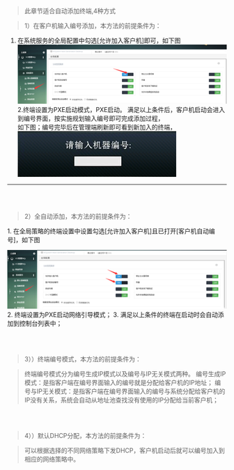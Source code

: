 <blockquote class="info">
	  此章节适合自动添加终端,4种方式
</blockquote> 


<blockquote class="success">
	 1）在客户机输入编号添加，本方法的前提条件为：
</blockquote> 
 
1. 在系统服务的全局配置中勾选[允许加入客户机]即可，如下图
![](../images/screenshot_1526025804605.png)
2.终端设置为PXE启动模式，PXE启动。
满足以上条件后，客户机启动会进入到编号界面，按实施规划输入编号即可完成添加过程，</br>如下图；编号完毕后在管理端刷新即可看到新加入的终端，
![](../images/screenshot_1526025909545.png) 



* * * * *
</br></br>
<blockquote class="success">
	 2）全自动添加，本方法的前提条件为：
</blockquote> 
1. 在全局策略的终端设置中设置勾选[允许加入客户机]且已打开[客户机自动编号]，如下图

![](../images/screenshot_1526026075911.png)
2. 终端设置为PXE启动网络引导模式；
3. 满足以上条件的终端在启动时会自动添加到控制台列表中；


</br></br>
<blockquote class="success">
	3））终端编号模式，本方法的前提条件为：
</blockquote> 

> 终端编号模式分为编号生成IP模式以及编号与IP无关模式两种。
> 编号生成IP模式：是指客户端在编号界面输入的编号就是分配给客户机的IP地址；
> 编号与IP无关模式：是指客户端在编号界面输入的编号与系统分配给客户机的IP没有关系，系统会自动从地址池查找没有使用的IP分配给当前客户机；


</br></br>
<blockquote class="success">
	4））默认DHCP分配，本方法的前提条件为：
</blockquote> 

> 可以根据选择的不同网络策略下发DHCP，客户机启动后就可以编号加入到相应的网络策略中。
> 

</br></br>